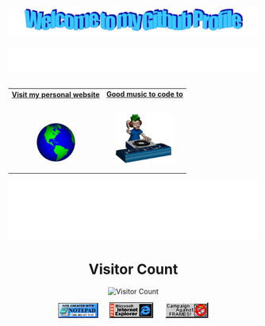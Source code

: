 <!-- "Hero" Header -->
<div align="center">
  <img src="/images/welcome.png?raw=true" style="max-width: 100%;" alt="Welcome to my Github Profile" />
  <br />
  <br />
  <img height="50" alt="My Name is Dhruv and I like Computers" src="images/personal_note.svg" />
  <br />
  <br />

</div>

<!-- Social -->
<table width="100%" align="center">
<tr>
<td align="center">
<a href="https://dhruvbhatia0.github.io/personal_website/">
<strong>Visit my personal website </strong>
<br />
<br />
<br />

<p>

<img alt="Globe" height="80" src="images/globe.gif">
</a>
</p>

</td>


<td align="center">
<a href="https://www.youtube.com/watch?v=Dg0IjOzopYU">
<strong>Good music to code to</strong>
<br />
<br />


<p>
<img height="100" alt="Music" src="images/music.gif"> 
</a>
</p>

</td>
</tr>
</table>


<!-- Footer -->

<div align="center">

<img height="120" alt="Thanks for visiting me" width="100%" src="images/marquee.svg" />
<br />

<h1>Visitor Count</h1>

![Visitor Count](https://profile-counter.glitch.me/DhruvBhatia0/count.svg)


<img src="https://raw.githubusercontent.com/DhruvBhatia0/DhruvBhatia0/master/images/notepad.gif" alt="Site created with Notepad" height="30" />
<!-- "margin-right: whatever;" -->
<span>&nbsp;&nbsp;&nbsp;&nbsp;</span>  
<img src="https://raw.githubusercontent.com/DhruvBhatia0/DhruvBhatia0/master/images/ie_logo.gif" alt="Microsoft Internet Explorer" />
<span>&nbsp;&nbsp;&nbsp;&nbsp;</span>  
<img src="https://raw.githubusercontent.com/DhruvBhatia0/DhruvBhatia0/master/images/noframes.gif" alt="Microsoft Internet Explorer" />

</div>
